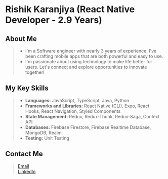 # **Rishik Karanjiya (React Native Developer - 2.9 Years)**

## **About Me**
>- I'm a Software engineer with nearly 3 years of experience, I've been crafting mobile apps that are both powerful and easy to use.  
>- I'm passionate about using technology to make life better for users. Let's connect and explore opportunities to innovate together!  

## **My Key Skills**
>- **Languages:** JavaScript, TypeScript, Java, Python  
>- **Frameworks and Libraries:** React Native (CLI), Expo, React Hooks, React Navigation, Styled Components  
>- **State Management:** Redux, Redux-Thunk, Redux-Saga, Context API  
>- **Databases:** Firebase Firestore, Firebase Realtime Database, MongoDB, Realm  
>- **Testing:** Unit Testing

## **Contact Me**
> [Email](mailto:rkaranjiya2112@gmail.com)  
> [LinkedIn](www.linkedin.com/in/rishik-karanjiya-96714b1a4)  
